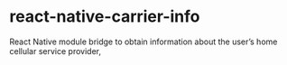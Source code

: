 # react-native-carrier-info
React Native module bridge to obtain information about the user’s home cellular service provider,
